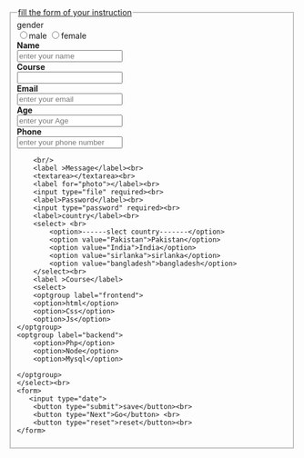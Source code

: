 <!DOCTYPE html>
<html lang="en">
<head>
    <meta charset="UTF-8">
    <meta name="viewport" content="width=device-width, initial-scale=1.0">
    <meta name="description" content="hello there to practice seo">
    <title> free for all cources of computer science languages </title>
</head>
<body>
    <fieldset>
    <legend><u> fill the form of your instruction </u></legend>   
     <form>
        <label>gender</label><br>
        <input type="radio" required value="male"name="gender">male
        <input type="radio" required value="female"name="gender">female
         <br>
        <label><b><strong>Name</strong></b></label><br>
        <input type="Name" required ="[a-zA-Z ]{3,25}" placeholder="enter your name">
        <br/>
       <label><b> Course </b></label><br>
       <input type="text" required list="Course">
           <datalist id="Course"><br>
            <option value="php"></option>
            <option value="java"></option>
            <option value="Css"></option>
            <option value="C"></option>
           </datalist><br>
        <label><b><strong>Email</strong></b></label><br>
        <input type="Email" required placeholder="enter your email">
        <br/>
        <label><b><strong>Age</strong></b></label><br>
        <input type="Age" required placeholder="enter your Age">
        <br/>
        <label><b><strong>Phone</strong></b></label><br>
        <input type="tel" required pattern="[0-9]{11}"title="enter your phone number whit 11 digits" placeholder="enter your phone number" name="upone">
         
        <br/>
        <label >Message</label><br>
        <textarea></textarea><br>
        <label for="photo"></label><br>
        <input type="file" required><br>
        <label>Password</label><br>
        <input type="password" required><br>
        <label>country</label><br>
        <select> <br>
            <option>------slect country-------</option>
            <option value="Pakistan">Pakistan</option>
            <option value="India">India</option>
            <option value="sirlanka">sirlanka</option>
            <option value="bangladesh">bangladesh</option>
        </select><br>
        <label >Course</label>
        <select>
        <optgroup label="frontend">
        <option>html</option>
        <option>Css</option>
        <option>Js</option>
    </optgroup>
    <optgroup label="backend">
        <option>Php</option>
        <option>Node</option>
        <option>Mysql</option>

    </optgroup>
    </select><br>
    <form> 
       <input type="date">
        <button type="submit">save</button><br>
        <button type="Next">Go</button> <br>
        <button type="reset">reset</button><br>
    </form>
</body>
</html>
